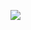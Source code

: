 ![](https://github-readme-stats.vercel.app/api/top-langs?username=ryolingo&show_icons=true&locale=en&layout=compact)

